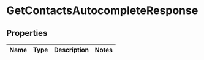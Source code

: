 
# GetContactsAutocompleteResponse

## Properties
Name | Type | Description | Notes
------------ | ------------- | ------------- | -------------




